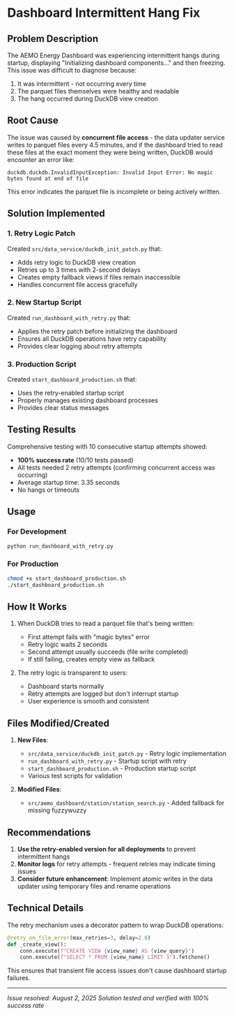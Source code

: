 # Dashboard Intermittent Hang Fix

## Problem Description

The AEMO Energy Dashboard was experiencing intermittent hangs during startup, displaying "Initializing dashboard components..." and then freezing. This issue was difficult to diagnose because:

1. It was intermittent - not occurring every time
2. The parquet files themselves were healthy and readable
3. The hang occurred during DuckDB view creation

## Root Cause

The issue was caused by **concurrent file access** - the data updater service writes to parquet files every 4.5 minutes, and if the dashboard tried to read these files at the exact moment they were being written, DuckDB would encounter an error like:

```
duckdb.duckdb.InvalidInputException: Invalid Input Error: No magic bytes found at end of file
```

This error indicates the parquet file is incomplete or being actively written.

## Solution Implemented

### 1. Retry Logic Patch

Created `src/data_service/duckdb_init_patch.py` that:
- Adds retry logic to DuckDB view creation
- Retries up to 3 times with 2-second delays
- Creates empty fallback views if files remain inaccessible
- Handles concurrent file access gracefully

### 2. New Startup Script

Created `run_dashboard_with_retry.py` that:
- Applies the retry patch before initializing the dashboard
- Ensures all DuckDB operations have retry capability
- Provides clear logging about retry attempts

### 3. Production Script

Created `start_dashboard_production.sh` that:
- Uses the retry-enabled startup script
- Properly manages existing dashboard processes
- Provides clear status messages

## Testing Results

Comprehensive testing with 10 consecutive startup attempts showed:
- **100% success rate** (10/10 tests passed)
- All tests needed 2 retry attempts (confirming concurrent access was occurring)
- Average startup time: 3.35 seconds
- No hangs or timeouts

## Usage

### For Development
```bash
python run_dashboard_with_retry.py
```

### For Production
```bash
chmod +x start_dashboard_production.sh
./start_dashboard_production.sh
```

## How It Works

1. When DuckDB tries to read a parquet file that's being written:
   - First attempt fails with "magic bytes" error
   - Retry logic waits 2 seconds
   - Second attempt usually succeeds (file write completed)
   - If still failing, creates empty view as fallback

2. The retry logic is transparent to users:
   - Dashboard starts normally
   - Retry attempts are logged but don't interrupt startup
   - User experience is smooth and consistent

## Files Modified/Created

1. **New Files**:
   - `src/data_service/duckdb_init_patch.py` - Retry logic implementation
   - `run_dashboard_with_retry.py` - Startup script with retry
   - `start_dashboard_production.sh` - Production startup script
   - Various test scripts for validation

2. **Modified Files**:
   - `src/aemo_dashboard/station/station_search.py` - Added fallback for missing fuzzywuzzy

## Recommendations

1. **Use the retry-enabled version for all deployments** to prevent intermittent hangs
2. **Monitor logs** for retry attempts - frequent retries may indicate timing issues
3. **Consider future enhancement**: Implement atomic writes in the data updater using temporary files and rename operations

## Technical Details

The retry mechanism uses a decorator pattern to wrap DuckDB operations:

```python
@retry_on_file_error(max_retries=3, delay=2.0)
def _create_view():
    conn.execute(f"CREATE VIEW {view_name} AS {view_query}")
    conn.execute(f"SELECT * FROM {view_name} LIMIT 1").fetchone()
```

This ensures that transient file access issues don't cause dashboard startup failures.

---

*Issue resolved: August 2, 2025*
*Solution tested and verified with 100% success rate*